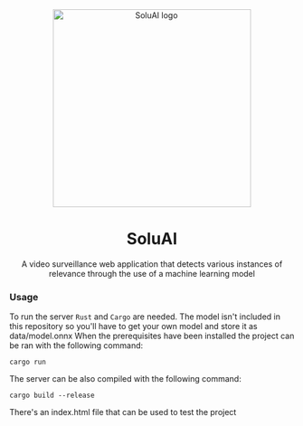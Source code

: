 <div align="center">
  <a href="https://github.com/HeyListenNavi/soluai">
    <img src="https://github.com/user-attachments/assets/759b32a5-4d22-4899-bee3-da15366d8dca" alt="SoluAI logo" width="350" height="350">
  </a>

<h1>SoluAI</h1>
<p>A video surveillance web application that detects various instances of relevance through the use of a machine learning model</p>
</div>

### Usage
To run the server `Rust` and `Cargo` are needed. The model isn't included in this repository so you'll have to get your own model and store it as data/model.onnx
When the prerequisites have been installed the project can be ran with the following command:
```
cargo run
```
The server can be also compiled with the following command:
```
cargo build --release
```
There's an index.html file that can be used to test the project